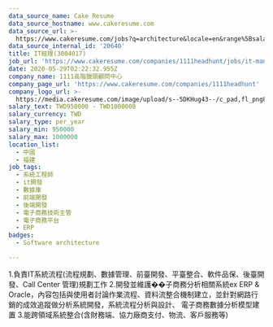 ```yaml
---
data_source_name: Cake Resume
data_source_hostname: www.cakeresume.com
data_source_url: >-
  https://www.cakeresume.com/jobs?q=architecture&locale=en&range%5Bsalary_range%5D%5Bmin%5D=1000000&page=4
data_source_internal_id: '20640'
title: IT經理(3004017)
job_url: 'https://www.cakeresume.com/companies/1111headhunt/jobs/it-manager-3004017'
date: 2020-05-29T02:22:32.955Z
company_name: 1111高階獵頭顧問中心
company_page_url: 'https://www.cakeresume.com/companies/1111headhunt'
company_logo_url: >-
  https://media.cakeresume.com/image/upload/s--5DKHug43--/c_pad,fl_png8,h_200,w_200/v1531993906/jlp8g9p7p6bf58jc0zju.png
salary_text: TWD950000 - TWD1000000
salary_currency: TWD
salary_type: per_year
salary_min: 950000
salary_max: 1000000
location_list:
  - 中國
  - 福建
job_tags:
  - 系統工程師
  - it開發
  - 數據庫
  - 前端開發
  - 後端開發
  - 電子商務技術主管
  - 電子商務平台
  - ERP
badges:
  - Software architecture

---
```


1.負責IT系統流程(流程規劃、數據管理、前臺開發、平臺整合、軟件品保、後臺開發、Call Center 管理)規劃工作 2.開發並維護��子商務分析相關系統ex ERP & Oracle，內容包括與使用者討論作業流程、資料流整合機制建立，並針對網路行銷的成效追蹤做分析系統開發，系統流程分析與設計、 電子商務數據分析模型建置 3.能跨領域系統整合(含財務端、協力廠商支付、物流、客戶服務等)